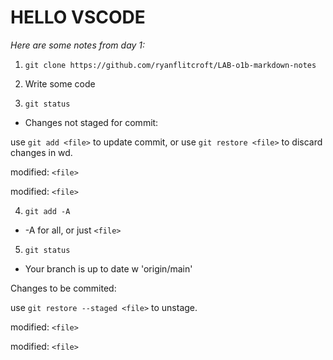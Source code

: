 # HELLO VSCODE
*Here are some notes from day 1:*

1. `git clone https://github.com/ryanflitcroft/LAB-o1b-markdown-notes`

2. Write some code

3. `git status`
- Changes not staged for commit: 

use `git add <file>` to update commit, or
use `git restore <file>` to discard changes in wd.

modified: `<file>`

modified: `<file>`

4. `git add -A`

- -A for all, or just `<file>` 

5. `git status`
- Your branch is up to date w 'origin/main'

Changes to be commited:


use `git restore --staged <file>` to unstage.

modified: `<file>`

modified: `<file>`



